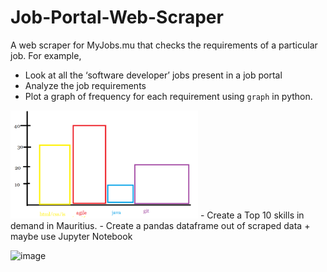 # Job-Portal-Web-Scraper
A web scraper for MyJobs.mu that checks the requirements of a particular job. For example, 
- Look at all the ‘software developer’ jobs present in a job portal
-  Analyze the job requirements 
-  Plot a graph of frequency for each requirement using `graph` in python. 
  <img src="test.png" width="300">
 - Create a Top 10 skills in demand in Mauritius.
 - Create a pandas dataframe out of scraped data + maybe  use Jupyter Notebook

![image](https://user-images.githubusercontent.com/65414576/167250513-31366d46-050b-40a8-ad3f-eadee5b45796.png)
